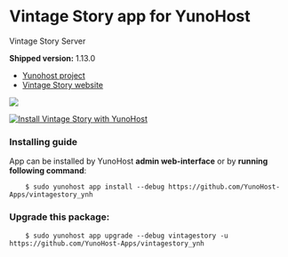 # Vintage Story app for YunoHost
Vintage Story Server

**Shipped version:** 1.13.0

- [Yunohost project](https://yunohost.org)
- [Vintage Story website](https://www.vintagestory.at/)

![](https://content.invisioncic.com/r268468/monthly_2019_07/gamelogo-vintagestory-banner-383.png.1c49e1aca5b57b48624b7b6066e979cb.png)


[![Install Vintage Story with YunoHost](https://install-app.yunohost.org/install-with-yunohost.png)](https://install-app.yunohost.org/?app=vintagestory)

### Installing guide

 App can be installed by YunoHost **admin web-interface** or by **running following command**:

        $ sudo yunohost app install --debug https://github.com/YunoHost-Apps/vintagestory_ynh
 
### Upgrade this package:

        $ sudo yunohost app upgrade --debug vintagestory -u https://github.com/YunoHost-Apps/vintagestory_ynh

